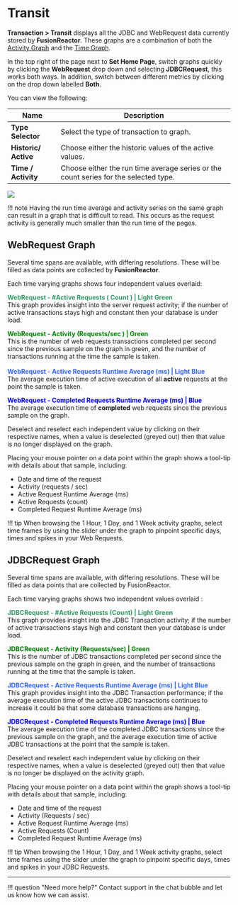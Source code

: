 # Transit

**Transaction &gt; Transit** displays all the JDBC and WebRequest data
currently stored by **FusionReactor**. These graphs are a combination of
both the [Activity Graph](Activity-Graph.md) and the [Time Graph](Time-Graph.md). 

In the top right of the page next to **Set Home Page**, switch
graphs quickly by clicking the **WebRequest** drop down and selecting
**JDBCRequest**, this works both ways. In addition, switch
between different metrics by clicking on the drop down labelled **Both**.

You can view the following:

|Name|Description|
|--- |--- |
|**Type Selector**|Select the type of transaction to graph.|
|**Historic/ Active**|Choose either the historic values of the active values.|
|**Time / Activity**|Choose either the run time average series or the count series for the selected type.|


![](/frdocs/attachments/245550911/245550928.png)


!!! note
    Having the run time average and activity series on the same
    graph can result in a graph that is difficult to read. This occurs as the request activity is
    generally much smaller than the run time of the pages.

## WebRequest Graph

Several time spans are available, with differing resolutions. These will
be filled as data points are collected by **FusionReactor**.

Each time varying graphs shows four independent values overlaid: 

<span style="color: rgb(51,153,102);">**WebRequest - \#Active Requests ( Count ) | Light Green**</span> <br>
This graph provides insight into the server request activity; if the number of active transactions stays high and constant then your database is under load.
<br> 

<span style="color: rgb(0,128,0);">**WebRequest - Activity (Requests/sec ) | Green**</span> <br>
This is the number of web requests transactions completed  per second since the previous sample on the graph in green, and the number of transactions running at the time the sample is taken.
  <br>          
<span style="color: rgb(51,102,255);">**WebRequest - Active Requests Runtime Average (ms) | Light Blue**</span> <br>
The average execution time of active execution of all **active** requests at the point the sample is taken.
<br> 



<span style="color: rgb(0,0,255);">**WebRequest - Completed Requests Runtime Average (ms) | Blue**</span> <br>
The average execution time of **completed** web requests since the previous sample on the graph.

Deselect and reselect each independent value by clicking on their respective names, when a value is deselected (greyed
out) then that value is no longer displayed on the graph.

Placing your mouse pointer on a data point within the graph shows a
tool-tip with details about that sample, including:

-   Date and time of the request
-   Activity (requests / sec)
-   Active Request Runtime Average (ms)
-   Active Requests (count) 
-   Completed Request Runtime Average (ms)

!!! tip
    When browsing the 1 Hour, 1 Day, and 1 Week activity graphs, select time frames by using the slider under the graph to pinpoint specific days, times and spikes in your Web Requests. 

## JDBCRequest Graph

Several time spans are available, with differing resolutions. These will
be filled as data points that are collected by FusionReactor.

Each time varying graphs shows two independent values overlaid : 

<span style="color: rgb(51,153,102);">**JDBCRequest - \#Active Requests (Count) | Light Green**</span> <br>
This graph provides insight into the JDBC Transaction activity; if the number of active transactions stays high and constant then your database is under load.
<br>

<span style="color: rgb(0,128,0);">**JDBCRequest - Activity (Requests/sec) | Green**</span> <br>
This is the number of JDBC transactions completed per second since the previous sample on the graph in green, and the number of transactions running at the time that the sample is taken.
<br>

<span style="color: rgb(51,102,255);">**JDBCRequest - Active Requests Runtime Average (ms) | Light Blue**</span><br>
This graph provides insight into the JDBC Transaction performance; if the average execution time of the active JDBC transactions continues to increase it could be that some database transactions are hanging.
<br>

<span style="color: rgb(0,0,255);">**JDBCRequest - Completed Requests Runtime Average (ms) | Blue**</span><br>
The average execution time of the completed JDBC transactions since the previous sample on the graph, and the
average execution time of active JDBC transactions at the point that the sample is taken.

Deselect and reselect each independent value by clicking on their respective names, when a value is deselected (greyed out) then that value is no longer be displayed on the activity graph.

Placing your mouse pointer on a data point within the graph shows a
tool-tip with details about that sample, including:

-   Date and time of the request
-   Activity (Requests / sec)
-   Active Request Runtime Average (ms)
-   Active Requests (Count) 
-   Completed Request Runtime Average (ms)

!!! tip
    When browsing the 1 Hour, 1 Day, and 1 Week activity graphs, select time frames using the slider under the graph to pinpoint specific days, times and spikes in your JDBC Requests. 

___

!!! question "Need more help?"
    Contact support in the chat bubble and let us know how we can assist.
